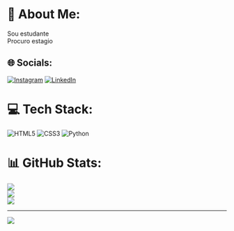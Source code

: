 # 💫 About Me:
Sou estudante <br>Procuro estagio


## 🌐 Socials:
[![Instagram](https://img.shields.io/badge/Instagram-%23E4405F.svg?logo=Instagram&logoColor=white)](https://instagram.com/https://www.instagram.com/_kauassz/) [![LinkedIn](https://img.shields.io/badge/LinkedIn-%230077B5.svg?logo=linkedin&logoColor=white)](https://linkedin.com/in/https://www.linkedin.com/in/kau%C3%A3-portugal-6646022a9?utm_source=share&utm_campaign=share_via&utm_content=profile&utm_medium=ios_app) 

# 💻 Tech Stack:
![HTML5](https://img.shields.io/badge/html5-%23E34F26.svg?style=flat&logo=html5&logoColor=white) ![CSS3](https://img.shields.io/badge/css3-%231572B6.svg?style=flat&logo=css3&logoColor=white) ![Python](https://img.shields.io/badge/python-3670A0?style=flat&logo=python&logoColor=ffdd54)
# 📊 GitHub Stats:
![](https://github-readme-stats.vercel.app/api?username=Portugalk&theme=dark&hide_border=false&include_all_commits=false&count_private=false)<br/>
![](https://github-readme-streak-stats.herokuapp.com/?user=Portugalk&theme=dark&hide_border=false)<br/>
![](https://github-readme-stats.vercel.app/api/top-langs/?username=Portugalk&theme=dark&hide_border=false&include_all_commits=false&count_private=false&layout=compact)

---
[![](https://visitcount.itsvg.in/api?id=Portugalk&icon=0&color=1)](https://visitcount.itsvg.in)

<!-- Proudly created with GPRM ( https://gprm.itsvg.in ) -->